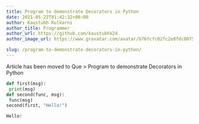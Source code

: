 ```yaml
---
title: Program to demonstrate Decorators in Python
date: 2021-05-22T01:42:32+00:00
author: Kaustubh Kulkarni
author_title: Programmer
author_url: https://github.com/kaustubhk24
author_image_url: https://www.gravatar.com/avatar/b76fcfc82fc2e8fdc8075636f1735f61?s=200

slug: /program-to-demonstrate-decorators-in-python/
---
```

Article has been moved to
Que > Program to demonstrate Decorators in Python

```python title="file.py"
def first(msg):
 print(msg)
def second(func, msg):
 func(msg)
second(first, "Hello!")
```

```python title="Output"
Hello!

```